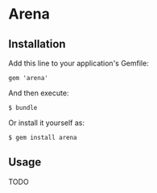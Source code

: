 # Arena

## Installation

Add this line to your application's Gemfile:

    gem 'arena'

And then execute:

    $ bundle

Or install it yourself as:

    $ gem install arena

## Usage

TODO